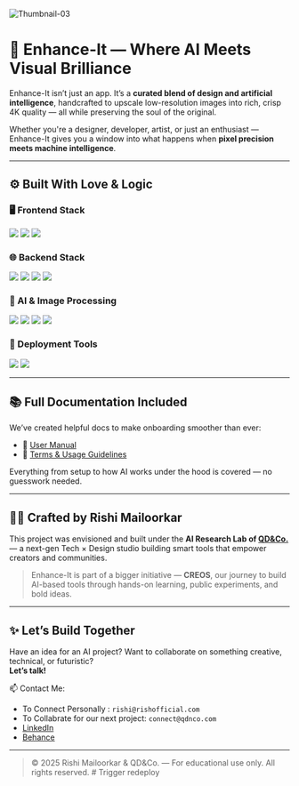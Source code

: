 
![Thumbnail-03](https://github.com/user-attachments/assets/6589e5c6-39ca-4d5a-afe0-0848c9388346)

# 🚀 Enhance-It — Where AI Meets Visual Brilliance

Enhance-It isn’t just an app. It’s a **curated blend of design and artificial intelligence**, handcrafted to upscale low-resolution images into rich, crisp 4K quality — all while preserving the soul of the original.

Whether you're a designer, developer, artist, or just an enthusiast — Enhance-It gives you a window into what happens when **pixel precision meets machine intelligence**.

---

## ⚙️ Built With Love & Logic

### 🖥️ Frontend Stack

<p>
  <img src="https://img.shields.io/badge/React-20232A?style=flat&logo=react&logoColor=61DAFB" />
  <img src="https://img.shields.io/badge/Tailwind-38B2AC?style=flat&logo=tailwind-css&logoColor=white" />
  <img src="https://img.shields.io/badge/TypeScript-3178C6?style=flat&logo=typescript&logoColor=white" />
</p>

### 🌐 Backend Stack

<p>
  <img src="https://img.shields.io/badge/Python-3776AB?style=flat&logo=python&logoColor=white" />
  <img src="https://img.shields.io/badge/Flask-000000?style=flat&logo=flask&logoColor=white" />
  <img src="https://img.shields.io/badge/CORS-FCC624?style=flat&logo=python&logoColor=black" />
  <img src="https://img.shields.io/badge/REST-API-FF6F61?style=flat&logo=fastapi&logoColor=white" />
</p>

### 🧠 AI & Image Processing

<p>
  <img src="https://img.shields.io/badge/AI-Powered-6E44FF?style=flat&logo=OpenAI&logoColor=white" />
  <img src="https://img.shields.io/badge/OpenCV-5C3EE8?style=flat&logo=opencv&logoColor=white" />
  <img src="https://img.shields.io/badge/PIL-ImageLibrary-blueviolet?style=flat" />
  <img src="https://img.shields.io/badge/Super_Resolution-ffbd44?style=flat&logo=python&logoColor=black" />
</p>

### 🚀 Deployment Tools

<p>
  <img src="https://img.shields.io/badge/Vercel-000000?style=flat&logo=vercel&logoColor=white" />
  <img src="https://img.shields.io/badge/Render-46E3B7?style=flat&logo=render&logoColor=white" />
</p>

---

## 📚 Full Documentation Included

We’ve created helpful docs to make onboarding smoother than ever:

- 📘 [User Manual](https://rishimailoorkar-enhanceit-documentation.tiiny.site/)  
- 📄 [Terms & Usage Guidelines](https://www.pdfhost.net/index.php?Action=Download&File=2f7ef336c13ee2f7dc55abd8a59ecf16)

Everything from setup to how AI works under the hood is covered — no guesswork needed.

---

## 👨‍💻 Crafted by Rishi Mailoorkar

This project was envisioned and built under the **AI Research Lab of [QD&Co.](https://qdnco.com)** — a next-gen Tech × Design studio building smart tools that empower creators and communities.

> Enhance-It is part of a bigger initiative — **CREOS**, our journey to build AI-based tools through hands-on learning, public experiments, and bold ideas.

---

## ✨ Let’s Build Together

Have an idea for an AI project? Want to collaborate on something creative, technical, or futuristic?  
**Let’s talk!**

📫 Contact Me:  
- To Connect Personally : `rishi@rishofficial.com`  
- To Collabrate for our next project: `connect@qdnco.com`  
- [LinkedIn](https://www.linkedin.com/in/rishi-mailoorkar/)  
- [Behance](https://www.behance.net/rishi-mailoorkar)

---

> © 2025 Rishi Mailoorkar & QD&Co. — For educational use only. All rights reserved.
#   T r i g g e r   r e d e p l o y 
 
 
